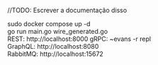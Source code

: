 //TODO: Escrever a documentação disso

sudo docker compose up -d <br>
go run main.go wire_generated.go <br>
REST: http://localhost:8000
gRPC: ~evans -r repl <br>
GraphQL: http://localhost:8080 <br>
RabbitMQ: http://localhost:15672 <br>

